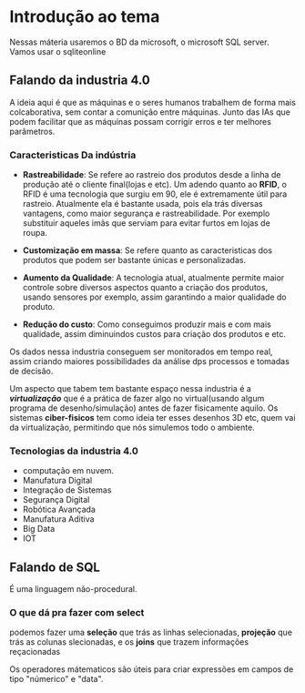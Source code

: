 # Introdução ao tema

Nessas máteria usaremos o BD da microsoft, o microsoft SQL server.
Vamos usar o sqliteonline

## Falando da industria 4.0

A ideia aqui é que as máquinas e o seres humanos trabalhem de forma mais colcaborativa, sem contar a comunição entre máquinas.
Junto das IAs que podem facilitar que as máquinas possam corrigir erros e ter melhores parâmetros.

### Caracteristicas Da indústria

* **Rastreabilidade**: Se refere ao rastreio dos produtos desde a linha de produção até o cliente final(lojas e etc). 
Um adendo quanto ao **RFID**, o RFID é uma tecnologia que surgiu em 90, ele é extremamente útil para rastreio. Atualmente ela é bastante usada, pois ela trás diversas vantagens, como maior segurança e rastreabilidade. Por exemplo substituir aqueles imãs que serviam para evitar furtos em lojas de roupa. 

* **Customização em massa**: Se refere quanto as caracteristicas dos produtos que podem ser bastante únicas e personalizadas.

* **Aumento da Qualidade**: A tecnologia atual, atualmente permite maior controle sobre diversos aspectos quanto a criação dos produtos, usando sensores por exemplo, assim garantindo a maior qualidade do produto.

* **Redução do custo**: Como conseguimos produzir mais e com mais qualidade, assim diminuindos custos para criação dos produtos e etc.

Os dados nessa industria conseguem ser monitorados em tempo real, assim criando maiores possibilidades da análise dps processos e tomadas de decisão.

Um aspecto que tabem tem bastante espaço nessa industria é a ***virtualização*** que é a prática de fazer algo no virtual(usando algum programa de desenho/simulação) antes de fazer fisicamente aquilo.
Os sistemas **ciber-fisicos** tem como ideia ter esses desenhos 3D etc, quem vai da virtualização, permitindo que nós simulemos todo o ambiente.

### Tecnologias da industria 4.0
* computação em nuvem.
* Manufatura Digital
* Integração de Sistemas
* Segurança Digital
* Robótica Avançada
* Manufatura Aditiva
* Big Data
* IOT

## Falando de SQL

É uma linguagem não-procedural.

### O que dá pra fazer com select

podemos fazer uma **seleção** que trás as linhas selecionadas, **projeção** que trás as colunas slecionadas, e os **joins** que trazem informações reçacionadas

Os operadores mátematicos são úteis para criar expressões em campos de tipo "númerico" e "data".
